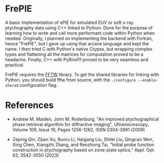 # FrePIE

A basic implementation of ePIE for simulated EUV or soft x-ray ptychography data using C++ linked to Python. Done for the purpose of learning how to write and call more performant code within Python when needed. Originally, I planned on implementing the backend with Fortran, hence "FrePIE", but I gave up using that arcane language and kept the name. I then tried C with Python's native Ctypes, but wrapping complex types and flattening all the matrices for computation proved to be a headache. Finally, C++ with PyBind11 proved to be very seamless and practical.

FrePIE requires the [FFTW](https://fftw.org/fftw3_doc/Installation-on-Unix.html) library. 
To get the shared libraries for linking with Python, you should build fftw from source, 
with the ```./configure --enable-shared``` configuration flag.

# References

* Andrew M. Maiden, John M. Rodenburg, "An improved ptychographical phase retrieval algorithm for diffractive imaging", Ultramicroscopy, Volume 109, Issue 10, Pages 1256-1262, ISSN 0304-3991 (2009)

* Zeping Qin, Zijian Xu, Ruoru Li, Haigang Liu, Shilei Liu, Qingcao Wen, Xing Chen, Xiangzhi Zhang, and Renzhong Tai, "Initial probe function construction in ptychography based on zone-plate optics," Appl. Opt. 62, 3542-3550 (2023) 
